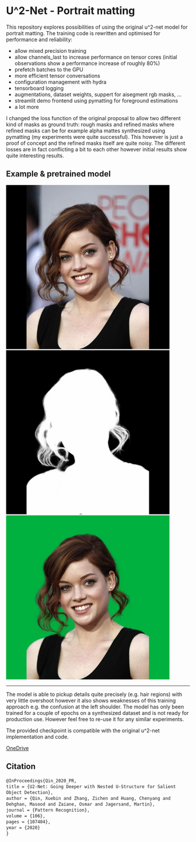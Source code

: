# U^2-Net - Portrait matting
This repository explores possibilities of using the original u^2-net model for portrait matting. The training code is rewritten and optimised for performance and reliability:
- allow mixed precision training
- allow channels_last to increase performance on tensor cores (initial observations show a performance increase of roughly 80%)
- prefetch batches to the GPU
- more efficient tensor conversations
- configuration management with hydra
- tensorboard logging
- augmentations, dataset weights, suppert for aisegment rgb masks, ...
- streamlit demo frontend using pymatting for foreground estimations
- a lot more

I changed the loss function of the original proposal to allow two different kind of masks as ground truth: rough masks and refined masks where refined masks can be for example alpha mattes synthesized using pymatting (my experiments were quite successful). This however is just a proof of concept and the refined masks itself are quite noisy. The different losses are in fact conflicting a bit to each other however initial results show quite interesting results.

## Example & pretrained model

![](/docs/sample_1.jpeg) ![](/docs/sample_1_mask.jpeg) ![](/docs/sample_1_blended.jpeg)

---

The model is able to pickup details quite precisely (e.g. hair regions) with very little overshoot however it also shows weaknesses of this training approach e.g. the confusion at the left shoulder. The model has only been trained for a couple of epochs on a synthesized dataset and is not ready for production use. However feel free to re-use it for any similar experiments.

The provided checkpoint is compatible with the original u^2-net implementation and code.

[OneDrive](https://1drv.ms/u/s!Am46hiIqzupmhq5V_Zt36ACGjmI6Xg?e=WPhq7y)

## Citation
```
@InProceedings{Qin_2020_PR,
title = {U2-Net: Going Deeper with Nested U-Structure for Salient Object Detection},
author = {Qin, Xuebin and Zhang, Zichen and Huang, Chenyang and Dehghan, Masood and Zaiane, Osmar and Jagersand, Martin},
journal = {Pattern Recognition},
volume = {106},
pages = {107404},
year = {2020}
}
```
